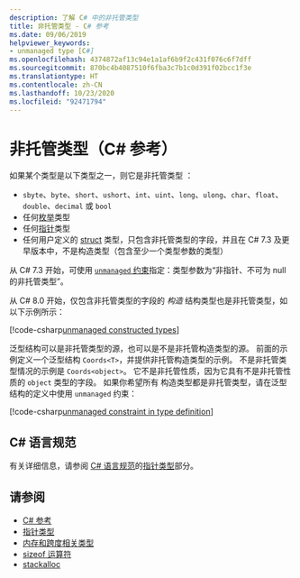 ```yaml
---
description: 了解 C# 中的非托管类型
title: 非托管类型 - C# 参考
ms.date: 09/06/2019
helpviewer_keywords:
- unmanaged type [C#]
ms.openlocfilehash: 4374872af13c94e1a1af6b9f2c431f076c6f7dff
ms.sourcegitcommit: 870bc4b4087510f6fba3c7b1c0d391f02bcc1f3e
ms.translationtype: HT
ms.contentlocale: zh-CN
ms.lasthandoff: 10/23/2020
ms.locfileid: "92471794"
---
```

# <a name="unmanaged-types-c-reference"></a>非托管类型（C# 参考）

如果某个类型是以下类型之一，则它是非托管类型  ：

- `sbyte`、`byte`、`short`、`ushort`、`int`、`uint`、`long`、`ulong`、`char`、`float`、`double`、`decimal` 或 `bool`
- 任何[枚举](enum.md)类型
- 任何[指针](../../programming-guide/unsafe-code-pointers/pointer-types.md)类型
- 任何用户定义的 [struct](struct.md) 类型，只包含非托管类型的字段，并且在 C# 7.3 及更早版本中，不是构造类型（包含至少一个类型参数的类型）

从 C# 7.3 开始，可使用 [`unmanaged` 约束](../../programming-guide/generics/constraints-on-type-parameters.md#unmanaged-constraint)指定：类型参数为“非指针、不可为 null 的非托管类型”。

从 C# 8.0 开始，仅包含非托管类型的字段的 *构造* 结构类型也是非托管类型，如以下示例所示：

[!code-csharp[unmanaged constructed types](snippets/shared/UnmanagedTypes.cs#ProgramExample)]

泛型结构可以是非托管类型的源，也可以是不是非托管构造类型的源。 前面的示例定义一个泛型结构 `Coords<T>`，并提供非托管构造类型的示例。 不是非托管类型情况的示例是 `Coords<object>`。 它不是非托管性质，因为它具有不是非托管性质的 `object` 类型的字段。 如果你希望所有  构造类型都是非托管类型，请在泛型结构的定义中使用 `unmanaged` 约束：

[!code-csharp[unmanaged constraint in type definition](snippets/shared/UnmanagedTypes.cs#AlwaysUnmanaged)]

## <a name="c-language-specification"></a>C# 语言规范

有关详细信息，请参阅 [C# 语言规范](~/_csharplang/spec/introduction.md)的[指针类型](~/_csharplang/spec/unsafe-code.md#pointer-types)部分。

## <a name="see-also"></a>请参阅

- [C# 参考](../index.md)
- [指针类型](../../programming-guide/unsafe-code-pointers/pointer-types.md)
- [内存和跨度相关类型](../../../standard/memory-and-spans/index.md)
- [sizeof 运算符](../operators/sizeof.md)
- [stackalloc](../operators/stackalloc.md)
